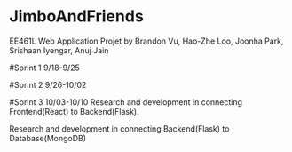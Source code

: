 # JimboAndFriends

EE461L Web Application Projet by Brandon Vu, Hao-Zhe Loo, Joonha Park, Srishaan Iyengar, Anuj Jain

#Sprint 1 9/18-9/25


#Sprint 2 9/26-10/02


#Sprint 3 10/03-10/10
Research and development in connecting Frontend(React) to Backend(Flask).

Research and development in connecting Backend(Flask) to Database(MongoDB)

